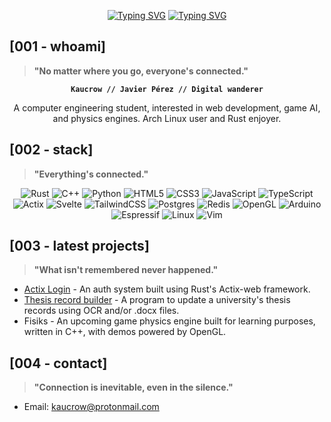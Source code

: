 <p align="center">
  <a href="https://git.io/typing-svg"><img src="https://readme-typing-svg.demolab.com?font=Inconsolata&weight=600&size=32&letterSpacing=8px&duration=0.001&pause=999999&color=83C092&center=true&vCenter=true&width=600&lines=Kaucrow" alt="Typing SVG" /></a>
  <a href="https://git.io/typing-svg"><img src="https://readme-typing-svg.demolab.com?font=Inconsolata&size=26&letterSpacing=8px&duration=3000&pause=1000&color=6CA37A&center=true&vCenter=true&width=600&lines=Computer+engineering+student;Learning+every+day;Currently+in+the+wired" alt="Typing SVG" /></a>
</p>

## [001 - whoami]
> **"No matter where you go, everyone's connected."**
<div align="center">
  
  **`Kaucrow // Javier Pérez // Digital wanderer`**
  
  A computer engineering student, interested in web development, game AI, and physics engines. Arch Linux user and Rust enjoyer.
</div>

## [002 - stack]
> **"Everything's connected."**
<div align="center">
  
  ![Rust](https://img.shields.io/badge/rust-%23000000.svg?style=for-the-badge&logo=rust&logoColor=white)
  ![C++](https://img.shields.io/badge/c++-%2300599C.svg?style=for-the-badge&logo=c%2B%2B&logoColor=white)
  ![Python](https://img.shields.io/badge/python-3670A0?style=for-the-badge&logo=python&logoColor=ffdd54)
  ![HTML5](https://img.shields.io/badge/html5-%23E34F26.svg?style=for-the-badge&logo=html5&logoColor=white)
  ![CSS3](https://img.shields.io/badge/css3-%231572B6.svg?style=for-the-badge&logo=css3&logoColor=white)
  ![JavaScript](https://img.shields.io/badge/javascript-%23323330.svg?style=for-the-badge&logo=javascript&logoColor=%23F7DF1E)
  ![TypeScript](https://img.shields.io/badge/typescript-%23007ACC.svg?style=for-the-badge&logo=typescript&logoColor=white)
  ![Actix](https://img.shields.io/badge/Actix-web?style=for-the-badge&logo=actix&color=%230a141c)
  ![Svelte](https://img.shields.io/badge/svelte-%23f1413d.svg?style=for-the-badge&logo=svelte&logoColor=white)
  ![TailwindCSS](https://img.shields.io/badge/tailwindcss-%2338B2AC.svg?style=for-the-badge&logo=tailwind-css&logoColor=white)
  ![Postgres](https://img.shields.io/badge/postgres-%23316192.svg?style=for-the-badge&logo=postgresql&logoColor=white)
  ![Redis](https://img.shields.io/badge/redis-%23DD0031.svg?style=for-the-badge&logo=redis&logoColor=white)
  ![OpenGL](https://img.shields.io/badge/OpenGL-%23FFFFFF.svg?style=for-the-badge&logo=opengl)
  ![Arduino](https://img.shields.io/badge/-Arduino-00979D?style=for-the-badge&logo=Arduino&logoColor=white)
  ![Espressif](https://img.shields.io/badge/espressif-E7352C.svg?style=for-the-badge&logo=espressif&logoColor=white)
  ![Linux](https://img.shields.io/badge/Linux-FCC624?style=for-the-badge&logo=linux&logoColor=black)
  ![Vim](https://img.shields.io/badge/VIM-%2311AB00.svg?style=for-the-badge&logo=vim&logoColor=white)
</div>

## [003 - latest projects]
> **"What isn't remembered never happened."**

* [Actix Login](https://github.com/Kaucrow/SimpleProjects/tree/main/ActixLogin) - An auth system built using Rust's Actix-web framework.
* [Thesis record builder](https://github.com/Kaucrow/SimpleProjects/tree/main/ThesisRecordBuilder) - A program to update a university's thesis records using OCR and/or .docx files.
* Fisiks - An upcoming game physics engine built for learning purposes, written in C++, with demos powered by OpenGL.

## [004 - contact]
> **"Connection is inevitable, even in the silence."**
* Email: kaucrow@protonmail.com
